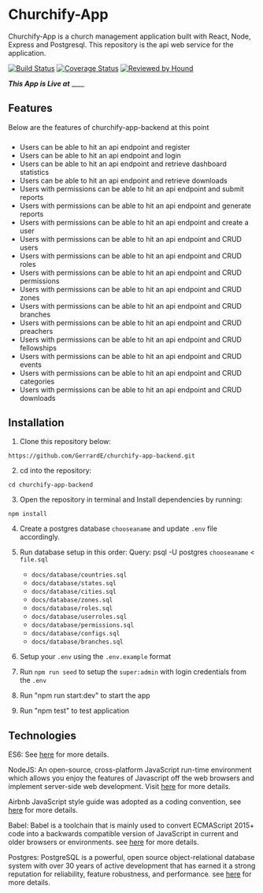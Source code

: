 # Churchify-App
Churchify-App is a church management application built with React, Node, Express and Postgresql. This repository is the api web service for the application.

[![Build Status](https://travis-ci.org/GerrardE/churchify-app-backend.svg?branch=develop)](https://travis-ci.org/GerrardE/churchify-app-backend) [![Coverage Status](https://coveralls.io/repos/github/GerrardE/churchify-app-backend/badge.svg?branch=develop)](https://coveralls.io/github/GerrardE/churchify-app-backend?branch=develop) [![Reviewed by Hound](https://img.shields.io/badge/Reviewed_by-Hound-8E64B0.svg)](https://houndci.com) 

**_This App is Live at_** ____

## Features
Below are the features of churchify-app-backend at this point

###
- Users can be able to hit an api endpoint and register <br>
- Users can be able to hit an api endpoint and login <br>
- Users can be able to hit an api endpoint and retrieve dashboard statistics <br>
- Users can be able to hit an api endpoint and retrieve downloads <br>
- Users with permissions can be able to hit an api endpoint and submit reports <br>
- Users with permissions can be able to hit an api endpoint and generate reports <br>
- Users with permissions can be able to hit an api endpoint and create a user <br>
- Users with permissions can be able to hit an api endpoint and CRUD users <br>
- Users with permissions can be able to hit an api endpoint and CRUD roles <br>
- Users with permissions can be able to hit an api endpoint and CRUD permissions <br>
- Users with permissions can be able to hit an api endpoint and CRUD zones <br>
- Users with permissions can be able to hit an api endpoint and CRUD branches <br>
- Users with permissions can be able to hit an api endpoint and CRUD preachers <br>
- Users with permissions can be able to hit an api endpoint and CRUD fellowships <br>
- Users with permissions can be able to hit an api endpoint and CRUD events <br>
- Users with permissions can be able to hit an api endpoint and CRUD categories <br>
- Users with permissions can be able to hit an api endpoint and CRUD downloads <br>

## Installation
1. Clone this repository below:
```
https://github.com/GerrardE/churchify-app-backend.git
```
2. cd into the repository:
```
cd churchify-app-backend
```
3. Open the repository in terminal and Install dependencies by running:
```
npm install
```
4. Create a postgres database `chooseaname` and update `.env` file accordingly.
5. Run database setup in this order:
   Query: psql -U postgres `chooseaname` < `file.sql`
   
   - `docs/database/countries.sql`
   - `docs/database/states.sql`
   - `docs/database/cities.sql`
   - `docs/database/zones.sql`
   - `docs/database/roles.sql`
   - `docs/database/userroles.sql`
   - `docs/database/permissions.sql`
   - `docs/database/configs.sql`
   - `docs/database/branches.sql`

6. Setup your `.env` using the `.env.example` format

7. Run `npm run seed` to setup the `super:admin` with login credentials from the `.env`

8. Run "npm run start:dev" to start the app

9. Run "npm test" to test application

## Technologies

ES6: See [here](https://en.wikipedia.org/wiki/ECMAScript) for more details.

NodeJS: An open-source, cross-platform JavaScript run-time environment which allows you enjoy the features of Javascript off the web browsers and implement server-side web development. Visit [here](https://nodejs.org/en/) for more details.

Airbnb JavaScript style guide was adopted as a coding convention, see [here](https://github.com/airbnb/javascript) for more details.

Babel: Babel is a toolchain that is mainly used to convert ECMAScript 2015+ code into a backwards compatible version of JavaScript in current and older browsers or environments.  see [here](https://babeljs.io/docs/database/en/) for more details.

Postgres: PostgreSQL is a powerful, open source object-relational database system with over 30 years of active development that has earned it a strong reputation for reliability, feature robustness, and performance. see [here](https://www.postgresql.org/) for more details.
